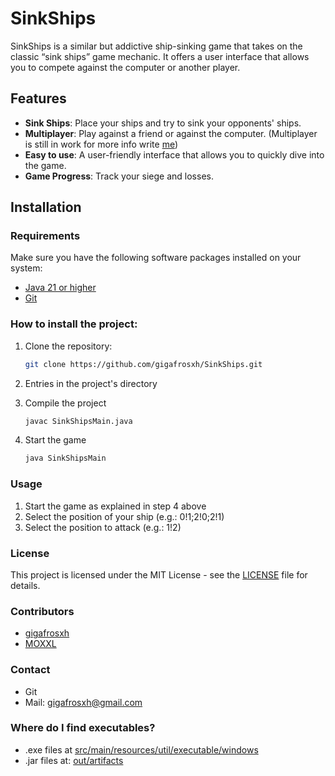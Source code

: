 # SinkShips

SinkShips is a similar but addictive ship-sinking game that takes on the classic “sink ships” game mechanic. It offers a user interface that allows you to compete against the computer or another player.

## Features

- **Sink Ships**: Place your ships and try to sink your opponents' ships.
- **Multiplayer**: Play against a friend or against the computer. (Multiplayer is still in work for more info write [me](https://www.gmail.com))
- **Easy to use**: A user-friendly interface that allows you to quickly dive into the game.
- **Game Progress**: Track your siege and losses.

## Installation

### Requirements
Make sure you have the following software packages installed on your system:

- [Java 21 or higher](https://www.java.com/en/download/)
- [Git](https://git-scm.com/)

### How to install the project:

1. Clone the repository:

   ```bash
   git clone https://github.com/gigafrosxh/SinkShips.git
   ```
2. Entries in the project's directory
3. Compile the project
   ```bash
   javac SinkShipsMain.java
   ```
4. Start the game
   ```bash
   java SinkShipsMain
   ```

### Usage

1. Start the game as explained in step 4 above
2. Select the position of your ship (e.g.: 0!1;2!0;2!1)
3. Select the position to attack (e.g.: 1!2)

### License

This project is licensed under the MIT License - see the [LICENSE](LICENSE) file for details.

### Contributors
- [gigafrosxh](https://github.com/gigafrosxh)
- [MOXXL](https://github.com/besentreiber)

### Contact
- Git
- Mail: [gigafrosxh@gmail.com](https://www.gmail.com)

### Where do I find executables?
- .exe files at [src/main/resources/util/executable/windows](src/main/resources/util/executable/windows)
- .jar files at: [out/artifacts](out/artifacts)